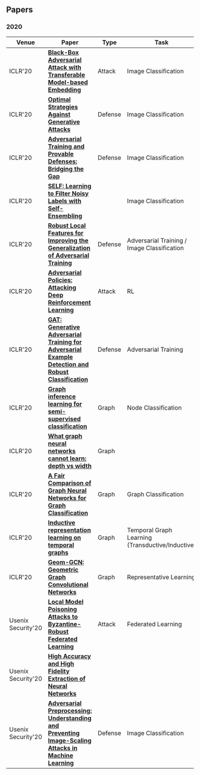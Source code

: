 ## Papers

### 2020
| Venue | Paper           | Type       |  Task | Model       | Code |
| --------- | -------- | -------- | -------- | ----------- | ---- |
| ICLR'20 | **[Black-Box Adversarial Attack with Transferable Model-based Embedding](https://openreview.net/pdf?id=SJxhNTNYwB)** | Attack | Image Classification | |  |
| ICLR'20 | **[Optimal Strategies Against Generative Attacks](https://openreview.net/pdf?id=BkgzMCVtPB)**  | Defense  |  Image Classification  | | |
| ICLR'20 |**[Adversarial Training and Provable Defenses: Bridging the Gap](https://openreview.net/pdf?id=SJxSDxrKDr)** | Defense | Image Classification | | |
| ICLR'20 | **[SELF: Learning to Filter Noisy Labels with Self-Ensembling](https://openreview.net/pdf?id=HkgsPhNYPS)** |  | Image Classification |  | |
| ICLR'20 | **[Robust Local Features for Improving the Generalization of Adversarial Training](https://openreview.net/pdf?id=H1lZJpVFvr)** | Defense | Adversarial Training / Image Classification | |  |
| ICLR'20 | **[Adversarial Policies: Attacking Deep Reinforcement Learning](https://openreview.net/pdf?id=HJgEMpVFwB)** | Attack | RL |  |  |
| ICLR'20 | **[GAT: Generative Adversarial Training for Adversarial Example Detection and Robust Classification](https://openreview.net/pdf?id=SJeQEp4YDH)** | Defense | Adversarial Training | |  |
| ICLR'20 | **[Graph inference learning for semi-supervised classification](https://openreview.net/pdf?id=r1evOhEKvH)** | Graph | Node Classification | GIL | |
| ICLR'20 | **[What graph neural networks cannot learn: depth vs width](https://openreview.net/pdf?id=B1l2bp4YwS)** | Graph | | | |
| ICLR'20 | **[A Fair Comparison of Graph Neural Networks for Graph Classification](https://openreview.net/pdf?id=HygDF6NFPB)** | Graph | Graph Classification | | |
| ICLR'20 | **[Inductive representation learning on temporal graphs](https://openreview.net/pdf?id=rJeW1yHYwH)** | Graph | Temporal Graph Learning (Transductive/Inductive) | GAT, GraphSAGE, DeepWalk, Node2vec| |
| ICLR'20 | **[Geom-GCN: Geometric Graph Convolutional Networks](https://openreview.net/pdf?id=S1e2agrFvS)** | Graph | Representative Learning |  | |
| Usenix Security'20 | **[Local Model Poisoning Attacks to Byzantine-Robust Federated Learning](https://www.usenix.org/conference/usenixsecurity20/presentation/fang)** | Attack | Federated Learning |  |  |
| Usenix Security'20 | **[High Accuracy and High Fidelity Extraction of Neural Networks](https://www.usenix.org/conference/usenixsecurity20/presentation/jagielski)** |  |  |  |  |
| Usenix Security'20 | **[Adversarial Preprocessing: Understanding and Preventing Image-Scaling Attacks in Machine Learning](https://www.usenix.org/conference/usenixsecurity20/presentation/quiring)** | Defense | Image Classification | | |



